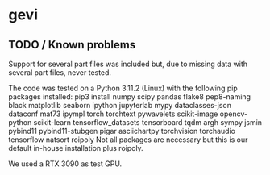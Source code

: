 # gevi


## TODO / Known problems

Support for several part files was included but, due to missing data with several part files, never tested. 

The code was tested on a Python 3.11.2 (Linux) with the following pip packages installed:
pip3 install numpy scipy pandas flake8 pep8-naming black matplotlib seaborn ipython jupyterlab mypy dataclasses-json dataconf mat73 ipympl torch torchtext pywavelets scikit-image opencv-python scikit-learn tensorflow_datasets tensorboard tqdm argh sympy jsmin pybind11 pybind11-stubgen pigar asciichartpy torchvision torchaudio tensorflow natsort roipoly 
Not all packages are necessary but this is our default in-house installation plus roipoly. 

We used a RTX 3090 as test GPU. 
